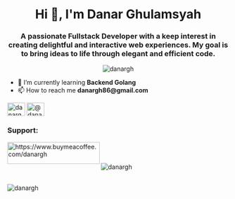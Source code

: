 <h1 align="center">Hi 👋, I'm Danar Ghulamsyah</h1>
<h3 align="center">
  A passionate Fullstack Developer with a keep interest in creating delightful
  and interactive web experiences. My goal is to bring ideas to life through
  elegant and efficient code.
</h3>

<p align="center">
  <img
    src="https://komarev.com/ghpvc/?username=danargh&label=Profile%20views&color=0e75b6&style=flat"
    alt="danargh"
  />
</p>

<ul>
  <li>🌱 I’m currently learning <strong>Backend Golang</strong></li>
  <li>📫 How to reach me <strong>danargh86@gmail.com</strong></li>
</ul>

<p align="left">
<a href="https://linkedin.com/in/danargh" target="blank"><img align="center" src="https://raw.githubusercontent.com/rahuldkjain/github-profile-readme-generator/master/src/images/icons/Social/linked-in-alt.svg" alt="danargh" height="30" width="40" /></a>
<a href="https://medium.com/@danargh" target="blank"><img align="center" src="https://raw.githubusercontent.com/rahuldkjain/github-profile-readme-generator/master/src/images/icons/Social/medium.svg" alt="@danargh" height="30" width="40" /></a>
</p>

<h3 align="left">Support:</h3>
<p><a href="https://www.buymeacoffee.com/https://www.buymeacoffee.com/danargh"> <img align="left" src="https://cdn.buymeacoffee.com/buttons/v2/default-yellow.png" height="50" width="210" alt="https://www.buymeacoffee.com/danargh" /></a></p><br><br>

<p><img align="left" src="https://github-readme-stats.vercel.app/api/top-langs?username=danargh&show_icons=true&locale=en&layout=compact" alt="danargh" /></p>

<br><br>

<p><img align="left" src="https://github-readme-streak-stats.herokuapp.com/?user=danargh&" alt="danargh" /></p>




